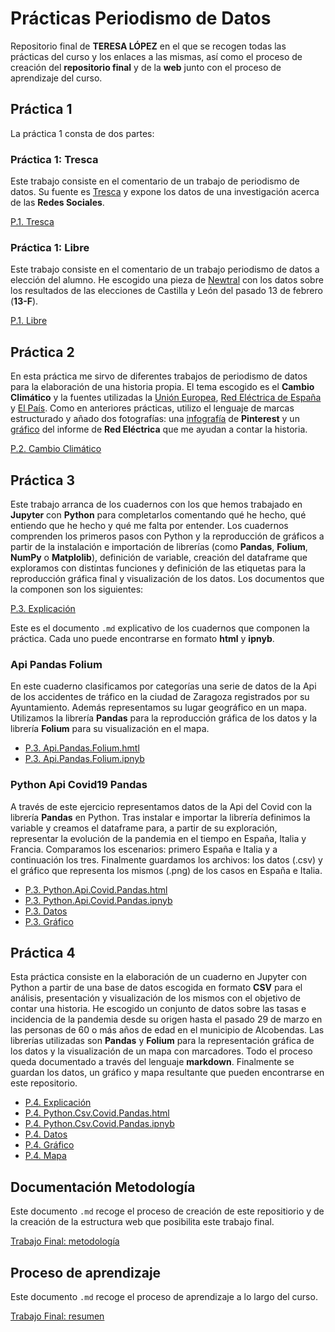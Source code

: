 # Prácticas Periodismo de Datos
Repositorio final de **TERESA LÓPEZ** en el que se recogen todas las prácticas del curso y los enlaces a las mismas, así como el proceso de creación del **repositorio final** y de la **web** junto con el proceso de aprendizaje del curso. 

## Práctica 1
La práctica 1 consta de dos partes:

### Práctica 1: Tresca
Este trabajo consiste en el comentario de un trabajo de periodismo de datos. Su fuente es [Tresca](https://trescaproject.eu/2021/10/07/are-social-media-harmful-yes-say-most-europeans-but-its-complicated/) y expone los datos de una investigación acerca de las **Redes Sociales**.

[P.1. Tresca](practica-1-tresca.md)

### Práctica 1: Libre
Este trabajo consiste en el comentario de un trabajo periodismo de datos a elección del alumno. He escogido una pieza de [Newtral](https://www.newtral.es/pp-vox-resultados-elecciones-castilla-leon/20220214/) con los datos sobre los resultados de las elecciones de Castilla y León del pasado 13 de febrero (**13-F**).

[P.1. Libre](practica-1-libre.md)

## Práctica 2
En esta práctica me sirvo de diferentes trabajos de periodismo de datos para la elaboración de una historia propia. El tema escogido es el **Cambio Climático** y la fuentes utilizadas la [Unión Europea](https://op.europa.eu/en/publication-detail/-/publication/b9a25ba4-9ef6-11ea-9d2d-01aa75ed71a1/language-), [Red Eléctrica de España](https://www.ree.es/es/datos/publicaciones/informe-anual-sistema/avance-del-informe-del-sistema-electrico-espanol-2020) y [El País](https://elpais.com/clima-y-medio-ambiente/cambio-climatico/2021-11-07/como-sera-2060-el-mapa-con-nuestros-posibles-futuros-climaticos.html). Como en anteriores prácticas, utilizo el lenguaje de marcas estructurado y añado dos fotografías: una [infografía](https://i.pinimg.com/originals/39/a1/1d/39a11ddcc1817b1fbeffbf2ef7819b5e.jpg) de **Pinterest** y un [gráfico](https://www.energias-renovables.com/ficheroenergias/fotos/agenda/original/c/coberturadelademanda2020.jpg) del informe de **Red Eléctrica** que me ayudan a contar la historia.

[P.2. Cambio Climático](practica-2.md)

## Práctica 3
Este trabajo arranca de los cuadernos con los que hemos trabajado en **Jupyter** con **Python** para completarlos comentando qué he hecho, qué entiendo que he hecho y qué me falta por entender. Los cuadernos comprenden los primeros pasos con Python y la reproducción de gráficos a partir de la instalación e importación de librerías (como **Pandas**, **Folium**, **NumPy** o **Matplolib**), definición de variable, creación del dataframe que exploramos con distintas funciones y definición de las etiquetas para la reproducción gráfica final y visualización de los datos. Los documentos que la componen son los siguientes:

[P.3. Explicación](practica-3.md)

Este es el documento `.md` explicativo de los cuadernos que componen la práctica. Cada uno puede encontrarse en formato **html** y **ipnyb**.

### Api Pandas Folium 
En este cuaderno clasificamos por categorías una serie de datos de la Api de los accidentes de tráfico en la ciudad de Zaragoza registrados por su Ayuntamiento. Además representamos su lugar geográfico en un mapa. Utilizamos la librería **Pandas** para la reproducción gráfica de los datos y la librería **Folium** para su visualización en el mapa.
- [P.3. Api.Pandas.Folium.hmtl](api-pandas-folium.html)
- [P.3. Api.Pandas.Folium.ipnyb](api-pandas-folium.ipynb)

### Python Api Covid19 Pandas
A través de este ejercicio representamos datos de la Api del Covid con la librería **Pandas** en Python. Tras instalar e importar la librería definimos la variable y creamos el dataframe para, a partir de su exploración, representar la evolución de la pandemia en el tiempo en España, Italia y Francia. Comparamos los escenarios: primero España e Italia y a continuación los tres. Finalmente guardamos los archivos: los datos (.csv) y el gráfico que representa los mismos (.png) de los casos en España e Italia. 
- [P.3. Python.Api.Covid.Pandas.html](python-api-covid19-pandas.html)
- [P.3. Python.Api.Covid.Pandas.ipnyb](python-api-covid19-pandas.ipynb)
- [P.3. Datos](esvsit.csv)
- [P.3. Gráfico](esvsitvsmx.png)

## Práctica 4
Esta práctica consiste en la elaboración de un cuaderno en Jupyter con Python a partir de una base de datos escogida en formato **CSV** para el análisis, presentación y visualización de los mismos con el objetivo de contar una historia. He escogido un conjunto de datos sobre las tasas e incidencia de la pandemia desde su origen hasta el pasado 29 de marzo en las personas de 60 o más años de edad en el municipio de Alcobendas. Las librerías utilizadas son **Pandas** y **Folium** para la representación gráfica de los datos y la visualización de un mapa con marcadores. Todo el proceso queda documentado a través del lenguaje **markdown**. Finalmente se guardan los datos, un gráfico y mapa resultante que pueden encontrarse en este repositorio. 
- [P.4. Explicación](practica-4.md)
- [P.4. Python.Csv.Covid.Pandas.html](python-csv-covid19-pandas.html)
- [P.4. Python.Csv.Covid.Pandas.ipnyb](python-csv-covid19-pandas.ipynb)
- [P.4. Datos](practica-4.csv)
- [P.4. Gráfico](practica-4-grafico.png)
- [P.4. Mapa](practica-4-mapa.html)

## Documentación Metodología
Este documento `.md` recoge el proceso de creación de este repositiorio y de la creación de la estructura web que posibilita este trabajo final.

[Trabajo Final: metodología](metodologia.md)

## Proceso de aprendizaje
Este documento `.md` recoge el proceso de aprendizaje a lo largo del curso.

[Trabajo Final: resumen](resumen.md)
